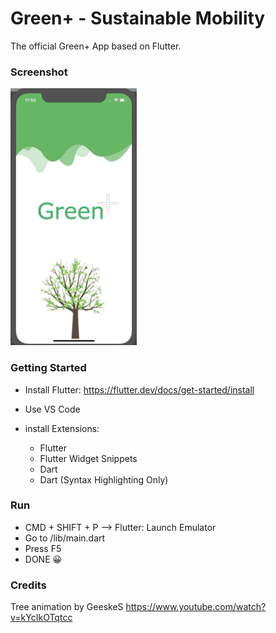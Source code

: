 # Green+ - Sustainable Mobility 
The official Green+ App based on Flutter.

### Screenshot

<img width="40%" alt_screenshot src="assets/1_loading.gif">

### Getting Started

- Install Flutter: https://flutter.dev/docs/get-started/install

- Use VS Code
- install Extensions:
    - Flutter
    - Flutter Widget Snippets
    - Dart
    - Dart (Syntax Highlighting Only)

### Run

- CMD + SHIFT + P --> Flutter: Launch Emulator
- Go to /lib/main.dart
- Press F5
- DONE  😀


### Credits

Tree animation by GeeskeS https://www.youtube.com/watch?v=kYcIkOTqtcc